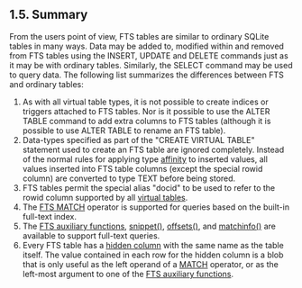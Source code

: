 ## 1\.5\. Summary



 From the users point of view, FTS tables are similar to ordinary SQLite
 tables in many ways. Data may be added to, modified within and removed
 from FTS tables using the INSERT, UPDATE and DELETE commands just as
 it may be with ordinary tables. Similarly, the SELECT command may be used
 to query data. The following list summarizes the differences between FTS
 and ordinary tables:



1. As with all virtual table types, it is not possible to create indices or
 triggers attached to FTS tables. Nor is it possible to use the ALTER TABLE
 command to add extra columns to FTS tables (although it is possible to use
 ALTER TABLE to rename an FTS table).
2. Data\-types specified as part of the "CREATE VIRTUAL TABLE" statement
 used to create an FTS table are ignored completely. Instead of the
 normal rules for applying type [affinity](datatype3.html#affinity) to inserted values, all
 values inserted into FTS table columns (except the special rowid
 column) are converted to type TEXT before being stored.
3. FTS tables permit the special alias "docid" to be used to refer to the
 rowid column supported by all [virtual tables](vtab.html).
4. The [FTS MATCH](fts3.html#full_text_index_queries) operator is supported for queries based on the built\-in
 full\-text index.
5. The [FTS auxiliary functions](fts3.html#snippet), [snippet()](fts3.html#snippet), [offsets()](fts3.html#offsets), and [matchinfo()](fts3.html#matchinfo) are
 available to support full\-text queries.
6. Every FTS table has a [hidden column](vtab.html#hiddencol) with the
 same name as the table itself. The value contained in each row for the
 hidden column is a blob that is only useful as the left operand of a
 [MATCH](fts3.html#full_text_index_queries) operator, or as the left\-most argument to one
 of the [FTS auxiliary functions](fts3.html#snippet).



